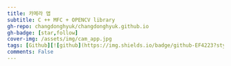 ```yaml
---
title: 카메라 앱
subtitle: C ++ MFC + OPENCV library
gh-repo: changdonghyuk/changdonghyuk.github.io
gh-badge: [star,follow]
cover-img: /assets/img/cam_app.jpg
tags: [Github][![github](https://img.shields.io/badge/github-EF4223?style=for-the-badge&logo=github&logoColor=white)(https://github.com/changdonghyuk/rain-CAMARA-APP-Project_MFC/blob/main/README.md)]
comments: False
---
```

